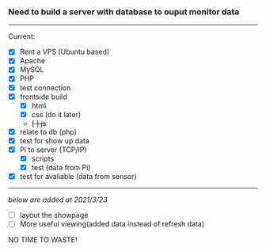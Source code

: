 ### Need to build a server with database to ouput monitor data

***

Current:
- [x] Rent a VPS (Ubuntu based)
- [x] Apache
- [x] MySQL
- [x] PHP
- [x] test connection
- [x] frontside build
  - [x] html
  - [x] css (do it later)
  - ~~[ ] js~~
- [x] relate to db (php)
- [x] test for show up data
- [x] Pi to server (TCP/IP)
  - [x] scripts
  - [x] test (data from Pi)
- [x] test for avaliable (data from sensor)

---
*below are added at 2021/3/23*
- [ ] layout the showpage
- [ ] More useful viewing(added data instead of refresh data)

NO TIME TO WASTE!